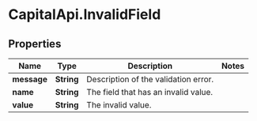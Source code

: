 # CapitalApi.InvalidField

## Properties

Name | Type | Description | Notes
------------ | ------------- | ------------- | -------------
**message** | **String** | Description of the validation error. | 
**name** | **String** | The field that has an invalid value. | 
**value** | **String** | The invalid value. | 


